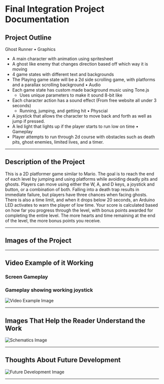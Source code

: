 # Final Integration Project Documentation

## Project Outline

Ghost Runner
• Graphics
  - A main character with animation using spritesheet
  - A ghost like enemy that changes direction based off which way it is moving
  - 4 game states with different text and backgrounds
  - The Playing game state will be a 2d side scrolling game, with platforms and a parallax scrolling background
• Audio
  - Each game state has custom made background music using Tone.js
    - Uses unique parameters to make it sound 8-bit like 
  - Each character action has a sound effect (From free website all under 3 seconds)
    - Running, jumping, and getting hit
• Physcial  
  - A joystick that allows the character to move back and forth as well as jump if pressed.
  - A led light that lights up if the player starts to run low on time
• Gameplay 
  - Player attempts to run through 2d course with obstacles such as death pits, ghost enemies, limited lives, and a timer.
---

## Description of the Project

This is a 2D platformer game similar to Mario. The goal is to reach the end of each level by jumping and using platforms while avoiding deadly pits and ghosts. Players can move using either the W, A, and D keys, a joystick and button, or a combination of both. Falling into a death trap results in immediate failure, but players have three chances when facing ghosts. There is also a time limit, and when it drops below 20 seconds, an Arduino LED activates to warn the player of low time. Your score is calculated based on how far you progress through the level, with bonus points awarded for completing the entire level. The more hearts and time remaining at the end of the level, the more bonus points you receive.

---

## Images of the Project



---

## Video Example of it Working

### Screen Gameplay

### Gameplay showing working joystick

![Video Example Image]([https://example.com/video_example.png](https://www.youtube.com/watch?v=00Ni4RLKXig&ab_channel=NicholasDomingue))

---

## Images That Help the Reader Understand the Work

![Schematics Image](https://example.com/schematics.png)

---

## Thoughts About Future Development

![Future Development Image](https://example.com/future_development.png)

---
